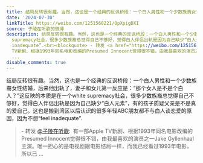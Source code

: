 ```yaml
---
title: 结局反转很有趣。当然，这也是一个经典的反讽桥段：一个白人男性和一个少数族裔女性结婚，后来他出轨了，妻子和女儿第一反应是：“那个女人是不是个白人？”这反...
date: '2024-07-30'
linkTitle: https://weibo.com/1251560221/OpXpigDXI
source: 子陵在听歌的微博
description: 结局反转很有趣。当然，这也是一个经典的反讽桥段：一个白人男性和一个少数族裔女性结婚，后来他出轨了，妻子和女儿第一反应是：“那个女人是不是个白人？”这反映的本质是在一个white
  supremacy社会，很多少数族裔总觉得自己不够好，觉得白人伴侣出轨是因为自己缺少“白人元素”，有的孩子质疑父亲是不是真的爱自己。这也是搬到湾区以后认识的很多年轻ABC朋友都不与白人谈恋爱的原因，因为不想“feel
  inadequate”.<br><blockquote> - 转发 <a href="https://weibo.com/1251560221" target="_blank">@子陵在听歌</a>: 有一部Apple
  TV新剧、根据1993年同名电影改编的Presumed Innocent觉得很不错，由我最喜欢的演员之一Jake Gyllenhaal主演。唯一担心的是电视剧跟电影结局一样，而我已经看过1993年电影，所以已
  ...
disable_comments: true
---
```

结局反转很有趣。当然，这也是一个经典的反讽桥段：一个白人男性和一个少数族裔女性结婚，后来他出轨了，妻子和女儿第一反应是：“那个女人是不是个白人？”这反映的本质是在一个white supremacy社会，很多少数族裔总觉得自己不够好，觉得白人伴侣出轨是因为自己缺少“白人元素”，有的孩子质疑父亲是不是真的爱自己。这也是搬到湾区以后认识的很多年轻ABC朋友都不与白人谈恋爱的原因，因为不想“feel inadequate”.<br><blockquote> - 转发 <a href="https://weibo.com/1251560221" target="_blank">@子陵在听歌</a>: 有一部Apple TV新剧、根据1993年同名电影改编的Presumed Innocent觉得很不错，由我最喜欢的演员之一Jake Gyllenhaal主演。唯一担心的是电视剧跟电影结局一样，而我已经看过1993年电影，所以已 ...
